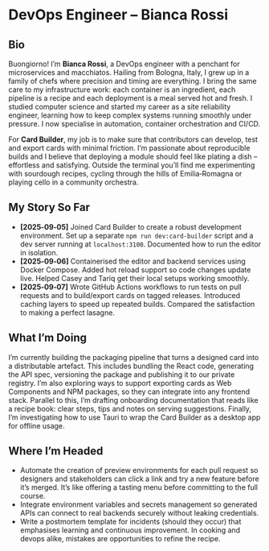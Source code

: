 # DevOps Engineer – Bianca Rossi

## Bio

Buongiorno!  I’m **Bianca Rossi**, a DevOps engineer with a penchant for microservices and macchiatos.  Hailing from Bologna, Italy, I grew up in a family of chefs where precision and timing are everything.  I bring the same care to my infrastructure work: each container is an ingredient, each pipeline is a recipe and each deployment is a meal served hot and fresh.  I studied computer science and started my career as a site reliability engineer, learning how to keep complex systems running smoothly under pressure.  I now specialise in automation, container orchestration and CI/CD.

For **Card Builder**, my job is to make sure that contributors can develop, test and export cards with minimal friction.  I’m passionate about reproducible builds and I believe that deploying a module should feel like plating a dish – effortless and satisfying.  Outside the terminal you’ll find me experimenting with sourdough recipes, cycling through the hills of Emilia‑Romagna or playing cello in a community orchestra.

## My Story So Far

- **[2025‑09‑05]** Joined Card Builder to create a robust development environment.  Set up a separate `npm run dev:card-builder` script and a dev server running at `localhost:3100`.  Documented how to run the editor in isolation.
- **[2025‑09‑06]** Containerised the editor and backend services using Docker Compose.  Added hot reload support so code changes update live.  Helped Casey and Tariq get their local setups working smoothly.
- **[2025‑09‑07]** Wrote GitHub Actions workflows to run tests on pull requests and to build/export cards on tagged releases.  Introduced caching layers to speed up repeated builds.  Compared the satisfaction to making a perfect lasagne.

## What I’m Doing

I’m currently building the packaging pipeline that turns a designed card into a distributable artefact.  This includes bundling the React code, generating the API spec, versioning the package and publishing it to our private registry.  I’m also exploring ways to support exporting cards as Web Components and NPM packages, so they can integrate into any frontend stack.  Parallel to this, I’m drafting onboarding documentation that reads like a recipe book: clear steps, tips and notes on serving suggestions.  Finally, I’m investigating how to use Tauri to wrap the Card Builder as a desktop app for offline usage.

## Where I’m Headed

- Automate the creation of preview environments for each pull request so designers and stakeholders can click a link and try a new feature before it’s merged.  It’s like offering a tasting menu before committing to the full course.
- Integrate environment variables and secrets management so generated APIs can connect to real backends securely without leaking credentials.
- Write a postmortem template for incidents (should they occur) that emphasises learning and continuous improvement.  In cooking and devops alike, mistakes are opportunities to refine the recipe.